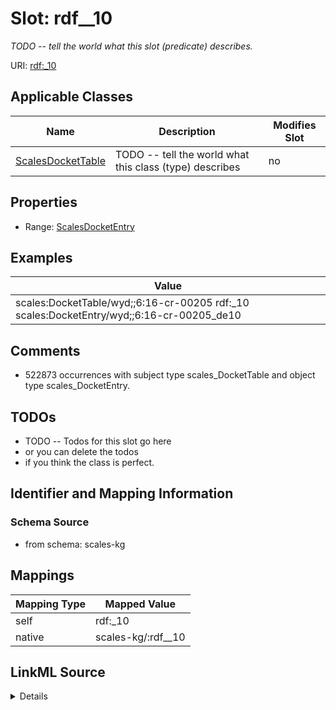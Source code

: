 

# Slot: rdf__10


_TODO -- tell the world what this slot (predicate) describes._





URI: [rdf:_10](http://www.w3.org/1999/02/22-rdf-syntax-ns#_10)



<!-- no inheritance hierarchy -->





## Applicable Classes

| Name | Description | Modifies Slot |
| --- | --- | --- |
| [ScalesDocketTable](../classes/ScalesDocketTable.md) | TODO -- tell the world what this class (type) describes |  no  |







## Properties

* Range: [ScalesDocketEntry](../classes/ScalesDocketEntry.md)






## Examples

| Value |
| --- |
| scales:DocketTable/wyd;;6:16-cr-00205 rdf:_10 scales:DocketEntry/wyd;;6:16-cr-00205_de10 |

## Comments

* 522873 occurrences with subject type scales_DocketTable and object type scales_DocketEntry.

## TODOs

* TODO -- Todos for this slot go here
* or you can delete the todos
* if you think the class is perfect.

## Identifier and Mapping Information







### Schema Source


* from schema: scales-kg




## Mappings

| Mapping Type | Mapped Value |
| ---  | ---  |
| self | rdf:_10 |
| native | scales-kg/:rdf__10 |




## LinkML Source

<details>
```yaml
name: rdf__10
description: TODO -- tell the world what this slot (predicate) describes.
todos:
- TODO -- Todos for this slot go here
- or you can delete the todos
- if you think the class is perfect.
comments:
- 522873 occurrences with subject type scales_DocketTable and object type scales_DocketEntry.
examples:
- value: scales:DocketTable/wyd;;6:16-cr-00205 rdf:_10 scales:DocketEntry/wyd;;6:16-cr-00205_de10
from_schema: scales-kg
rank: 1000
slot_uri: rdf:_10
alias: rdf__10
domain_of:
- scales_DocketTable
range: scales_DocketEntry

```
</details>